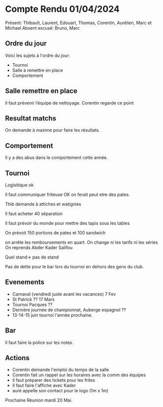 # Compte Rendu 01/04/2024

Présent: Thibault, Laurent, Edouart, Thomas, Corentin, Aurélien, Marc et Michael
Absent excusé: Bruno, Marc

## Ordre du jour

Voici les sujets à l'ordre du jour:
- Tournoi
- Salle à remettre en place
- Comportement

## Salle remettre en place

Il faut prévenir l’équipe de nettoyage.
Corentin regarde ce point


## Resultat matchs

On demande à maxime pour faire les résultats.


## Comportement 

Il y a des abus dans le comportement cette année.


## Tournoi

Logisitique ok

Il faut communiquer
friteuse OK on ferait peut etre des pates.

Thib demande à attiches et watignies

Il faut acheter 40 séparation

Il faut prévoir du monde pour mettre des tapis sous les tables

On prévoit 150 portions de pates et 100 sandwich

on arrête les remboursements en quart.
On change ni les tarifs ni les séries
On reprends Abder Kader Salifou

Quel stand-> pas de stand

Pas de dette pour le bar lors du tournoi en dehors des gens du club.


## Evenements

- Carnaval (vendredi juste avant les vacances) 7 Fev
- St Patrick ?? 17 Mars 
- Tournoi Pacques ??
- Dernière journée de championnat, Auberge espagnol ??
- 13-14-15 juin tournoi l'année prochaine.

## Bar

Il faut faire la police sur les notes.

## Actions

- Corentin demande l'emploi du temps de la salle
- Corentin fait un rappel sur les horaires avec la comm des équipes
- Il faut préparer des tickets pour les frites
- Il faut faire l'affiche avec Kader
- auré appelle son contact pour le logo (1m x 1m)

Prochaine Réunion mardi 20 Mai.
